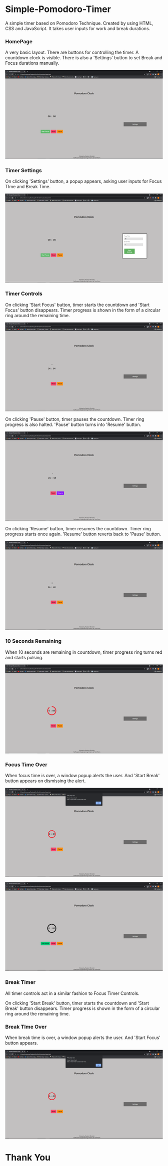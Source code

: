 # Simple-Pomodoro-Timer
A simple timer based on Pomodoro Technique. Created by using HTML, CSS and JavaScript. It takes user inputs for work and break durations.


### HomePage
A very basic layout. There are buttons for controlling the timer. A countdown clock is visible. There is also a 'Settings' button to set Break and Focus durations manually.

![Alt text](/SS/home.png?raw=true)


### Timer Settings
On clicking 'Settings' button, a popup appears, asking user inputs for Focus TIme and Break Time.

![Alt-text](/SS/settings_popup.png?raw=true)


### Timer Controls
On clicking 'Start Focus' button, timer starts the countdown and 'Start Focus' button disappears. Timer progress is shown in the form of a circular ring around the remaining time.

![Alt-text](/SS/focus_start.png?raw=true)


On clicking 'Pause' button, timer pauses the countdown. Timer ring progress is also halted. 'Pause' button turns into 'Resume' button.

![Alt-text](/SS/focus_paused.png?raw=true)


On clicking 'Resume' button, timer resumes the countdown. Timer ring progress starts once again. 'Resume' button reverts back to 'Pause' button.

![Alt-text](/SS/focus_resumed.png?raw=true)



### 10 Seconds Remaining

When 10 seconds are remaining in countdown, timer progress ring turns red and starts pulsing.

![Alt-text](/SS/red_zone.png?raw=true)


### Focus Time Over

When focus time is over, a window popup alerts the user. And 'Start Break' button appears on dismissing the alert.

![Alt-text](/SS/focus_ended.png?raw=true)

![Alt-text](/SS/break_home.png?raw=true)



### Break Timer

All timer controls act in a similar fashion to Focus Timer Controls.

On clicking 'Start Break' button, timer starts the countdown and 'Start Break' button disappears. Timer progress is shown in the form of a circular ring around the remaining time.

### Break TIme Over

When break time is over, a window popup alerts the user. And 'Start Focus' button appears.

![Alt-text](/SS/focus_ended.png?raw=true)


# Thank You
